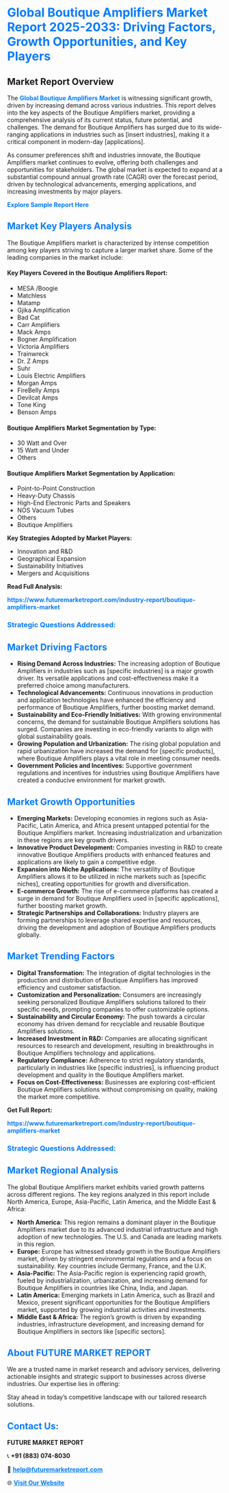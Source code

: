 <h1 style="color: #007BFF;">Global Boutique Amplifiers Market Report 2025-2033: Driving Factors, Growth Opportunities, and Key Players</h1>

<section id="overview">
<h2>Market Report Overview</h2>
<p>The <a href="https://www.futuremarketreport.com/industry-report/boutique-amplifiers-market" style="color: #007BFF; text-decoration: none;"><strong>Global Boutique Amplifiers Market</strong></a> is witnessing significant growth, driven by increasing demand across various industries. This report delves into the key aspects of the Boutique Amplifiers market, providing a comprehensive analysis of its current status, future potential, and challenges. The demand for Boutique Amplifiers has surged due to its wide-ranging applications in industries such as [insert industries], making it a critical component in modern-day [applications].</p>
<p>As consumer preferences shift and industries innovate, the Boutique Amplifiers market continues to evolve, offering both challenges and opportunities for stakeholders. The global market is expected to expand at a substantial compound annual growth rate (CAGR) over the forecast period, driven by technological advancements, emerging applications, and increasing investments by major players.</p>
</section>

<section id="overview">
<p><a href="https://www.futuremarketreport.com/request-sample/reportId=127899" style="color: #007BFF; text-decoration: none;"><strong>Explore Sample Report Here</strong></a></p>
</section>

<section id="key-players">
<h2 style="color: #007BFF;">Market Key Players Analysis</h2>
<p>The Boutique Amplifiers market is characterized by intense competition among key players striving to capture a larger market share. Some of the leading companies in the market include:</p>
<h4>Key Players Covered in the Boutique Amplifiers Report:</h4>
<ul><li>MESA /Boogie</li><li>Matchless</li><li>Matamp</li><li>Gjika Amplification</li><li>Bad Cat</li><li>Carr Amplifiers</li><li>Mack Amps</li><li>Bogner Amplification</li><li>Victoria Amplifiers</li><li>Trainwreck</li><li>Dr. Z Amps</li><li>Suhr</li><li>Louis Electric Amplifiers</li><li>Morgan Amps</li><li>FireBelly Amps</li><li>Devilcat Amps</li><li>Tone King</li><li>Benson Amps</li></ul>
<h4>Boutique Amplifiers Market Segmentation by Type:</h4>
<ul><li>30 Watt and Over</li><li>15 Watt and Under</li><li>Others</li></ul>

<h4>Boutique Amplifiers Market Segmentation by Application:</h4>
<ul><li>Point-to-Point Construction</li><li>Heavy-Duty Chassis</li><li>High-End Electronic Parts and Speakers</li><li>NOS Vacuum Tubes</li><li>Others</li><li>Boutique Amplifiers</li></ul>
<p><strong>Key Strategies Adopted by Market Players:</strong></p>
<ul>
<li>Innovation and R&D</li>
<li>Geographical Expansion</li>
<li>Sustainability Initiatives</li>
<li>Mergers and Acquisitions</li>
</ul>
</section>

<section>
<p><strong>Read Full Analysis: </strong></p><a href="https://www.futuremarketreport.com/industry-report/boutique-amplifiers-market" style="color: #007BFF; text-decoration: none;"><strong>https://www.futuremarketreport.com/industry-report/boutique-amplifiers-market</strong></a>
<h3 style="color: #007BFF;">Strategic Questions Addressed:</h3>
</section>

<section id="driving-factors">
<h2 style="color: #007BFF;">Market Driving Factors</h2>
<ul>
<li><strong>Rising Demand Across Industries:</strong> The increasing adoption of Boutique Amplifiers in industries such as [specific industries] is a major growth driver. Its versatile applications and cost-effectiveness make it a preferred choice among manufacturers.</li>
<li><strong>Technological Advancements:</strong> Continuous innovations in production and application technologies have enhanced the efficiency and performance of Boutique Amplifiers, further boosting market demand.</li>
<li><strong>Sustainability and Eco-Friendly Initiatives:</strong> With growing environmental concerns, the demand for sustainable Boutique Amplifiers solutions has surged. Companies are investing in eco-friendly variants to align with global sustainability goals.</li>
<li><strong>Growing Population and Urbanization:</strong> The rising global population and rapid urbanization have increased the demand for [specific products], where Boutique Amplifiers plays a vital role in meeting consumer needs.</li>
<li><strong>Government Policies and Incentives:</strong> Supportive government regulations and incentives for industries using Boutique Amplifiers have created a conducive environment for market growth.</li>
</ul>
</section>

<section id="growth-opportunities">
<h2 style="color: #007BFF;">Market Growth Opportunities</h2>
<ul>
<li><strong>Emerging Markets:</strong> Developing economies in regions such as Asia-Pacific, Latin America, and Africa present untapped potential for the Boutique Amplifiers market. Increasing industrialization and urbanization in these regions are key growth drivers.</li>
<li><strong>Innovative Product Development:</strong> Companies investing in R&D to create innovative Boutique Amplifiers products with enhanced features and applications are likely to gain a competitive edge.</li>
<li><strong>Expansion into Niche Applications:</strong> The versatility of Boutique Amplifiers allows it to be utilized in niche markets such as [specific niches], creating opportunities for growth and diversification.</li>
<li><strong>E-commerce Growth:</strong> The rise of e-commerce platforms has created a surge in demand for Boutique Amplifiers used in [specific applications], further boosting market growth.</li>
<li><strong>Strategic Partnerships and Collaborations:</strong> Industry players are forming partnerships to leverage shared expertise and resources, driving the development and adoption of Boutique Amplifiers products globally.</li>
</ul>
</section>

<section id="trending-factors">
<h2 style="color: #007BFF;">Market Trending Factors</h2>
<ul>
<li><strong>Digital Transformation:</strong> The integration of digital technologies in the production and distribution of Boutique Amplifiers has improved efficiency and customer satisfaction.</li>
<li><strong>Customization and Personalization:</strong> Consumers are increasingly seeking personalized Boutique Amplifiers solutions tailored to their specific needs, prompting companies to offer customizable options.</li>
<li><strong>Sustainability and Circular Economy:</strong> The push towards a circular economy has driven demand for recyclable and reusable Boutique Amplifiers solutions.</li>
<li><strong>Increased Investment in R&D:</strong> Companies are allocating significant resources to research and development, resulting in breakthroughs in Boutique Amplifiers technology and applications.</li>
<li><strong>Regulatory Compliance:</strong> Adherence to strict regulatory standards, particularly in industries like [specific industries], is influencing product development and quality in the Boutique Amplifiers market.</li>
<li><strong>Focus on Cost-Effectiveness:</strong> Businesses are exploring cost-efficient Boutique Amplifiers solutions without compromising on quality, making the market more competitive.</li>
</ul>
</section>

<section>
<p><strong>Get Full Report: </strong></p><a href="https://www.futuremarketreport.com/industry-report/boutique-amplifiers-market" style="color: #007BFF; text-decoration: none;"><strong>https://www.futuremarketreport.com/industry-report/boutique-amplifiers-market</strong></a>
<h3 style="color: #007BFF;">Strategic Questions Addressed:</h3>
</section>


<section id="regional-analysis">
<h2 style="color: #007BFF;">Market Regional Analysis</h2>
<p>The global Boutique Amplifiers market exhibits varied growth patterns across different regions. The key regions analyzed in this report include North America, Europe, Asia-Pacific, Latin America, and the Middle East & Africa:</p>
<ul>
<li><strong>North America:</strong> This region remains a dominant player in the Boutique Amplifiers market due to its advanced industrial infrastructure and high adoption of new technologies. The U.S. and Canada are leading markets in this region.</li>
<li><strong>Europe:</strong> Europe has witnessed steady growth in the Boutique Amplifiers market, driven by stringent environmental regulations and a focus on sustainability. Key countries include Germany, France, and the U.K.</li>
<li><strong>Asia-Pacific:</strong> The Asia-Pacific region is experiencing rapid growth, fueled by industrialization, urbanization, and increasing demand for Boutique Amplifiers in countries like China, India, and Japan.</li>
<li><strong>Latin America:</strong> Emerging markets in Latin America, such as Brazil and Mexico, present significant opportunities for the Boutique Amplifiers market, supported by growing industrial activities and investments.</li>
<li><strong>Middle East & Africa:</strong> The region’s growth is driven by expanding industries, infrastructure development, and increasing demand for Boutique Amplifiers in sectors like [specific sectors].</li>
</ul>
</section>

<footer>
<h2 style="color: #007BFF;">About FUTURE MARKET REPORT</h2>
<p>We are a trusted name in market research and advisory services, delivering actionable insights and strategic support to businesses across diverse industries. Our expertise lies in offering:</p>

<p>Stay ahead in today’s competitive landscape with our tailored research solutions.</p>

<h2 style="color: #007BFF;">Contact Us:</h2>
<p><strong>FUTURE MARKET REPORT</strong></p>
<p>📞 <strong>+91 (883) 074-8030</strong></p>
<p>📧 <strong><a href="mailto:help@futuremarketreport.com" style="color: #007BFF;">help@futuremarketreport.com</a></strong></p>
<p>🌐 <strong><a href="https://www.futuremarketreport.com/" style="color: #007BFF;">Visit Our Website</a></strong></p>
</footer>